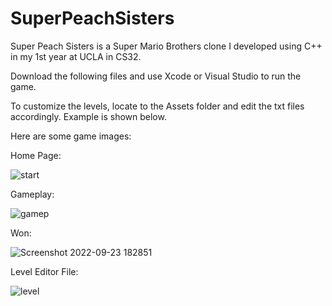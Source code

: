 # SuperPeachSisters
Super Peach Sisters is a Super Mario Brothers clone I developed using C++ in my 1st year at UCLA in CS32.

Download the following files and use Xcode or Visual Studio to run the game.

To customize the levels, locate to the Assets folder and edit the txt files accordingly. Example is shown below.

Here are some game images:

Home Page:

![start](https://user-images.githubusercontent.com/49924848/192074579-764b7b06-5ad7-49cb-a28c-db409906eabe.png)

Gameplay:

![gamep](https://user-images.githubusercontent.com/49924848/192074602-714787c7-3f2a-49a3-b3e7-a5fbfdeee346.png)

Won:

![Screenshot 2022-09-23 182851](https://user-images.githubusercontent.com/49924848/192074613-55229665-7e2d-4a10-a873-56a161fd539a.png)

Level Editor File:

![level](https://user-images.githubusercontent.com/49924848/192074619-00889225-0d27-4658-ac5a-da7298eb545b.png)

